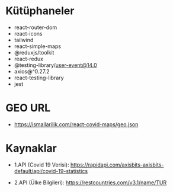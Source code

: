 # Kütüphaneler

- react-router-dom
- react-icons
- tailwind
- react-simple-maps
- @reduxjs/toolkit
- react-redux
- @testing-library/user-event@14.0
- axios@^0.27.2
- react-testing-library
- jest

# GEO URL

- https://ismailarilik.com/react-covid-maps/geo.json

# Kaynaklar

- 1.API (Covid 19 Verisi): https://rapidapi.com/axisbits-axisbits-default/api/covid-19-statistics

- 2.API (Ülke Bilgileri): https://restcountries.com/v3.1/name/TUR
